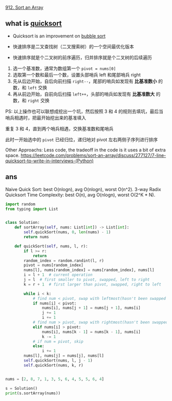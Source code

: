 [912. Sort an Array](https://leetcode.com/problems/sort-an-array/)

## what is [quicksort](https://en.wikipedia.org/wiki/Quicksort)

- Quicksort is an improvement on [bubble sort](https://en.wikipedia.org/wiki/Bubble_sort)

- 快速排序是二叉查找树（二叉搜索树）的一个空间最优化版本

- 快速排序就是个二叉树的前序遍历，归并排序就是个二叉树的后续遍历

1. 选一个基准数，通常为数组第一个 `pivot = nums[0]`
2. 选取第一个数和最后一个数，设置头部哨兵 left 和尾部哨兵 right
3. 先从后边开始，自后向前扫描 `right--`，尾部的哨兵如发现有 **比基准数小** 的数，和 `left` 交换
4. 再从前边开始，自前向后扫描 `left++`，头部的哨兵如发现有 **比基准数大** 的数，和 `right` 交换 

PS: 以上操作也可以联想成挖出一个坑，然后按照 3 和 4 的规则去填坑，最后当哨兵相遇时，把最开始挖出来的基准填入

重复 3 和 4，直到两个哨兵相遇，交换基准数和尾哨兵

此时一开始选中的 `pivot` 已经归位，递归地对 pivot 左右两侧子序列进行排序

Other Approachs: Less code, the tradeoff in the code is it uses a bit of extra space. https://leetcode.com/problems/sort-an-array/discuss/277127/7-line-quicksort-to-write-in-interviews-(Python)

## ans

Naive Quick Sort: best O(nlogn), avg O(nlogn), worst O(n^2). 3-way Radix Quicksort Time Complexity: best O(n), avg O(nlogn), worst O(2^K * N).

```python
import random
from typing import List


class Solution:
    def sortArray(self, nums: List[int]) -> List[int]:
        self.quickSort(nums, 0, len(nums) - 1)
        return nums

    def quickSort(self, nums, l, r):
        if l >= r:
            return
        random_index = random.randint(l, r)
        pivot = nums[random_index]
        nums[l], nums[random_index] = nums[random_index], nums[l]
        i = l + 1  # current operation
        j = l  # first smaller to pivot, swapped, left to right
        k = r + 1  # first larger than pivot, swapped, right to left

        while i < k:
            # find num < pivot, swap with leftmost(hasn't been swapped yet)
            if nums[i] < pivot:
                nums[i], nums[j + 1] = nums[j + 1], nums[i]
                j += 1
                i += 1
            # find num > pivot, swap with rightmost(hasn't been swapped yet)
            elif nums[i] > pivot:
                nums[i], nums[k - 1] = nums[k - 1], nums[i]
                k -= 1
            # if num = pivot, skip
            else:
                i += 1
        nums[l], nums[j] = nums[j], nums[l]
        self.quickSort(nums, l, j - 1)
        self.quickSort(nums, k, r)


nums = [2, 8, 7, 1, 3, 5, 6, 4, 5, 5, 6, 4]

s = Solution()
print(s.sortArray(nums))
```